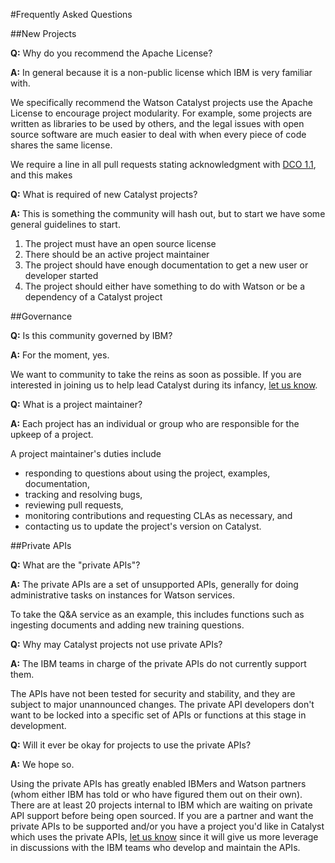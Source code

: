#Frequently Asked Questions

##New Projects

**Q:** Why do you recommend the Apache License?

**A:** In general because it is a non-public license which IBM is very familiar with.

We specifically recommend the Watson Catalyst projects use the Apache License to encourage project modularity. For example, some projects are written as libraries to be used by others, and the legal issues with open source software are much easier to deal with when every piece of code shares the same license.

We require a line in all pull requests stating acknowledgment with [DCO 1.1](http://elinux.org/Developer_Certificate_Of_Origin), and this makes

**Q:** What is required of new Catalyst projects?

**A:** This is something the community will hash out, but to start we have some general guidelines to start.

1. The project must have an open source license
2. There should be an active project maintainer
3. The project should have enough documentation to get a new user or developer started 
4. The project should either have something to do with Watson or be a dependency of a Catalyst project

##Governance

**Q:** Is this community governed by IBM?

**A:** For the moment, yes.

We want to community to take the reins as soon as possible. If you are interested in joining us to help lead Catalyst during its infancy, [let us know](ostools@us.ibm.com).

**Q:** What is a project maintainer?

**A:** Each project has an individual or group who are responsible for the upkeep of a project.

A project maintainer's duties include
* responding to questions about using the project, examples, documentation,
* tracking and resolving bugs,
* reviewing pull requests,
* monitoring contributions and requesting CLAs as necessary, and
* contacting us to update the project's version on Catalyst.

##Private APIs

**Q:** What are the "private APIs"?

**A:** The private APIs are a set of unsupported APIs, generally for doing administrative tasks on instances for Watson services.

To take the Q&A service as an example, this includes functions such as ingesting documents and adding new training questions.


**Q:** Why may Catalyst projects not use private APIs?

**A:** The IBM teams in charge of the private APIs do not currently support them.

The APIs have not been tested for security and stability, and they are subject to major unannounced changes. The private API developers don't want to be locked into a specific set of APIs or functions at this stage in development.


**Q:** Will it ever be okay for projects to use the private APIs?

**A:** We hope so.

Using the private APIs has greatly enabled IBMers and Watson partners (whom either IBM has told or who have figured them out on their own). There are at least 20 projects internal to IBM which are waiting on private API support before being open sourced. If you are a partner and want the private APIs to be supported and/or you have a project you'd like in Catalyst which uses the private APIs, [let us know](ostools@us.ibm.com) since it will give us more leverage in discussions with the IBM teams who develop and maintain the APIs.